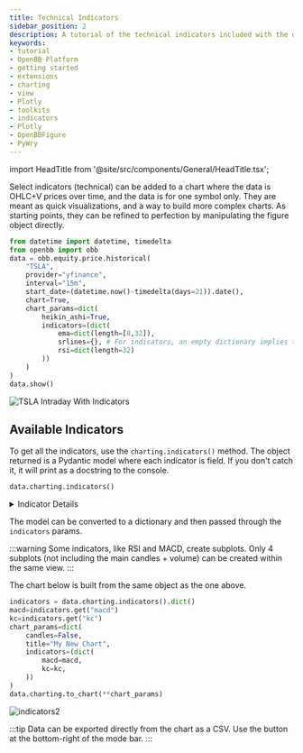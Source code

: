 ```yaml
---
title: Technical Indicators
sidebar_position: 2
description: A tutorial of the technical indicators included with the openbb-charting library, including how to get started using them.
keywords:
- tutorial
- OpenBB Platform
- getting started
- extensions
- charting
- view
- Plotly
- toolkits
- indicators
- Plotly
- OpenBBFigure
- PyWry
---
```


import HeadTitle from '@site/src/components/General/HeadTitle.tsx';

<HeadTitle title="Technical Indicators - OpenBB Charting | OpenBB Platform Docs" />

Select indicators (technical) can be added to a chart where the data is OHLC+V prices over time, and the data is for one symbol only.
They are meant as quick visualizations, and a way to build more complex charts.
As starting points, they can be refined to perfection by manipulating the figure object directly.

```python
from datetime import datetime, timedelta
from openbb import obb
data = obb.equity.price.historical(
    "TSLA",
    provider="yfinance",
    interval="15m",
    start_date=(datetime.now()-timedelta(days=21)).date(),
    chart=True,
    chart_params=dict(
        heikin_ashi=True,
        indicators=(dict(
            ema=dict(length=[8,32]),
            srlines={}, # For indicators, an empty dictionary implies the default state.
            rsi=dict(length=32)
        ))
    )
)
data.show()
```

![TSLA Intraday With Indicators](https://github.com/OpenBB-finance/OpenBB/assets/85772166/7d8d95d8-0383-4e9d-9477-7ad2424328df)

## Available Indicators

To get all the indicators, use the `charting.indicators()` method.
The object returned is a Pydantic model where each indicator is field.
If you don't catch it, it will print as a docstring to the console.

```python
data.charting.indicators()
```

<details>
<summary mdxType="summary">Indicator Details</summary>

```console
SMA:
    length : Union[int, list[int]]
        Window length for the moving average, by default is 50.
        The number is relative to the interval of the time series data.
    offset : int
        Number of periods to offset for the moving average, by default is 0.

EMA:
    length : Union[int, list[int]]
        Window length for the moving average, by default is 50.
        The number is relative to the interval of the time series data.
    offset : int
        Number of periods to offset for the moving average, by default is 0.

HMA:
    length : Union[int, list[int]]
        Window length for the moving average, by default is 50.
        The number is relative to the interval of the time series data.
    offset : int
        Number of periods to offset for the moving average, by default is 0.

WMA:
    length : Union[int, list[int]]
        Window length for the moving average, by default is 50.
        The number is relative to the interval of the time series data.
    offset : int
        Number of periods to offset for the moving average, by default is 0.

ZLMA:
    length : Union[int, list[int]]
        Window length for the moving average, by default is 50.
        The number is relative to the interval of the time series data.
    offset : int
        Number of periods to offset for the moving average, by default is 0.

AD:
    offset : int
        Offset value for the AD, by default is 0.

AD Oscillator:
    fast : int
        Number of periods to use for the fast calculation, by default 3.
    slow : int
        Number of periods to use for the slow calculation, by default 10.
    offset : int
        Offset to be used for the calculation, by default is 0.

ADX:
    length : int
        Window length for the ADX, by default is 50.
    scalar : float
        Scalar to multiply the ADX by, default is 100.
    drift : int
        Drift value for the ADX, by default is 1.

Aroon:
    length : int
        Window length for the Aroon, by default is 50.
    scalar : float
        Scalar to multiply the Aroon by, default is 100.

ATR:
    length : int
        Window length for the ATR, by default is 14.
    mamode : Literal[rma, ema, sma, wma]
        The mode to use for the moving average calculation.
    drift : int
        The difference period.
    offset : int
        Number of periods to offset the result, by default is 0.

CCI:
    length : int
        Window length for the CCI, by default is 14.
    scalar : float
        Scalar to multiply the CCI by, default is 0.015.

Clenow:
    period : int
        The number of periods for the momentum, by default 90.

Demark:
    show_all : bool
        Show 1 - 13.
        If set to False, show 6 - 9.
    offset : int
        Number of periods to offset the result, by default is 0.

Donchian:
    lower : Union[int, NoneType]
        Window length for the lower band, by default is 20.
    upper : Union[int, NoneType]
        Window length for the upper band, by default is 20.
    offset : Union[int, NoneType]
        Number of periods to offset the result, by default is 0.

Fib:
    period : int
        The period to calculate the Fibonacci Retracement, by default 120.
    start_date : Union[str, NoneType]
        The start date for the Fibonacci Retracement.
    end_date : Union[str, NoneType]
        The end date for the Fibonacci Retracement.

Fisher:
    length : int
        Window length for the Fisher Transform, by default is 14.
    signal : int
        Fisher Signal Period

Ichimoku:
    conversion : int
        The conversion line period, by default 9.
    base : int
        The base line period, by default 26
    lagging : int
        The lagging line period, by default 52.
    offset : int
        The offset period, by default 26.
    lookahead : bool
        Drops the Chikou Span Column to prevent potential data leak

KC:
    length : int
        Window length for the Keltner Channel, by default is 20.
    scalar : float
        Scalar to multiply the ATR, by default is 2.
    mamode : Literal[ema, sma, wma, hna, zlma, rma]
        The mode to use for the moving average calculation, by default is ema.
    offset : int
        Number of periods to offset the result, by default is 0.

MACD:
    fast : Union[int, NoneType]
        Window length for the fast EMA, by default is 12.
    slow : Union[int, NoneType]
        Window length for the slow EMA, by default is 26.
    signal : Union[int, NoneType]
        Window length for the signal line, by default is 9.
    scalar : Union[float, NoneType]
        Scalar to multiply the MACD by, default is 100.

OBV:
    offset : int
        Number of periods to offset the result, by default is 0.

RSI:
    length : int
        Window length for the RSI, by default is 14.
    scalar : float
        Scalar to multiply the RSI by, default is 100.
    drift : int
        Drift value for the RSI, by default is 1.

SRLines:
    show : bool
        Show the support and resistance lines.

Stoch:
    fast_k : int
        The fast K period, by default 14.
    slow_d : int
        The slow D period, by default 3.
    slow_k : int
        The slow K period, by default 3.
```
</details>

The model can be converted to a dictionary and then passed through the `indicators` params.

:::warning
Some indicators, like RSI and MACD, create subplots. Only 4 subplots (not including the main candles + volume) can be created within the same view.
:::

The chart below is built from the same object as the one above.

```python
indicators = data.charting.indicators().dict()
macd=indicators.get("macd")
kc=indicators.get("kc")
chart_params=dict(
    candles=False,
    title="My New Chart",
    indicators=(dict(
        macd=macd,
        kc=kc,
    ))
)
data.charting.to_chart(**chart_params)
```

![indicators2](https://github.com/OpenBB-finance/OpenBB/assets/85772166/76c06aff-a568-4b7f-80d4-c58a73c0f1d7)

:::tip
Data can be exported directly from the chart as a CSV. Use the button at the bottom-right of the mode bar.
:::

